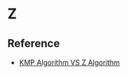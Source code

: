 # Z

## Reference

* [KMP Algorithm VS Z Algorithm](https://kaizhang.me/note/2019/01/kmp-vs-z-algorithm/)

